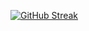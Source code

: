 [![GitHub Streak](https://streak-stats.demolab.com?user=lirantal&theme=gotham&hide_border=true&border_radius=25&date_format=%5BY%20%5DM%20j)](https://git.io/streak-stats)
